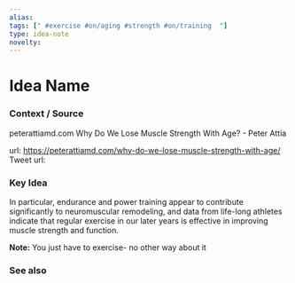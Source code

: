 ```yaml
---
alias: 
tags: [" #exercise #on/aging #strength #on/training  "]
type: idea-note
novelty: 
---
```

# Idea Name

### Context / Source
peterattiamd.com
Why Do We Lose Muscle Strength With Age? - Peter Attia

url: https://peterattiamd.com/why-do-we-lose-muscle-strength-with-age/
Tweet url: 

### Key Idea

In particular, endurance and power training appear to contribute significantly to neuromuscular remodeling, and data from life-long athletes indicate that regular exercise in our later years is effective in improving muscle strength and function.

**Note:** You just have to exercise- no other way about it

### See also
